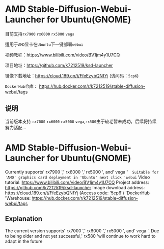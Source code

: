 # AMD Stable-Diffusion-Webui-Launcher for Ubuntu(GNOME)  

目前支持`rx7900` `rx6000` `rx5000` `vega` 

适用于`AMD`显卡在`Ubuntu`下一键部署`webui` 

视频教程：https://www.bilibili.com/video/BV1jm4y1U7CQ

项目地址：https://github.com/k7212519/ksd-launcher

镜像下载地址：https://cloud.189.cn/t/FfeEzybQNfYj (访问码：`5cp6`) 

`DockerHub`仓库： https://hub.docker.com/r/k7212519/stable-diffusion-webui/tags 

## 说明 
当前版本支持 `rx7000` `rx6000` `rx5000` `vega`,`rx580`由于较老暂未成功，后续将持续努力适配...


# AMD Stable-Diffusion-Webui-Launcher for Ubuntu(GNOME)  
Currently supports' rx7900 ',' rx6000 ',' rx5000 ', and' vega '` 
Suitable for 'AMD' graphics card deployment in 'Ubuntu' next click 'webui` 
Video tutorial: https://www.bilibili.com/video/BV1jm4y1U7CQ 
Project address: https://github.com/k7212519/ksd-launcher 
Image download address: https://cloud.189.cn/t/FfeEzybQNfYj (Access code: '5cp6') 
`DockerHub 'Warehouse: https://hub.docker.com/r/k7212519/stable-diffusion-webui/tags   
## Explanation 
The current version supports' rx7000 ',' rx6000 ',' rx5000 ', and' vega '. Due to being older and not yet successful,' rx580 'will continue to work hard to adapt in the future
